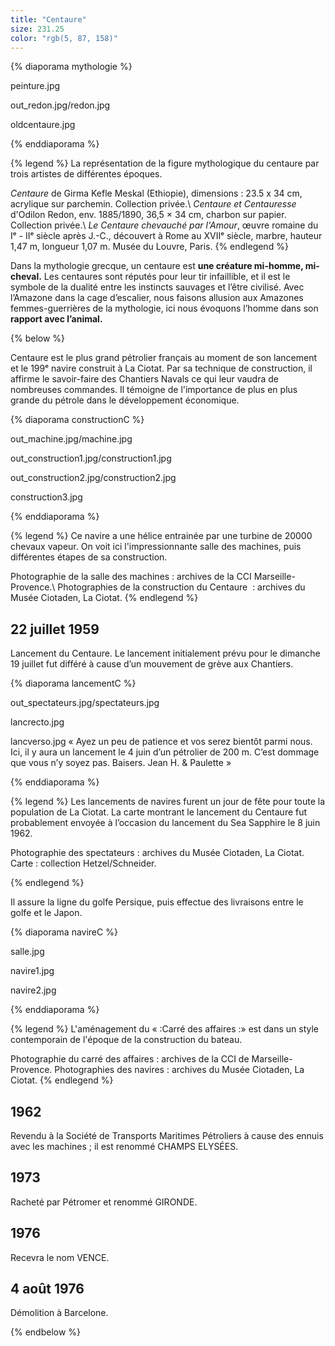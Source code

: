 ```yaml
---
title: "Centaure"
size: 231.25
color: "rgb(5, 87, 158)"
---
```


{% diaporama mythologie %}

peinture.jpg

out_redon.jpg/redon.jpg

oldcentaure.jpg

{% enddiaporama %}

{% legend %}
La représentation de la figure mythologique du centaure par trois artistes de différentes époques. 

_Centaure_ de Girma Kefle Meskal (Ethiopie), dimensions&nbsp;: 23.5 x 34&nbsp;cm, acrylique sur parchemin. Collection privée.\\
_Centaure et Centauresse_ d'Odilon Redon, env. 1885/1890, 36,5 × 34&nbsp;cm, charbon sur papier. Collection privée.\\
_Le Centaure chevauché par l'Amour_, œuvre romaine du Iᵉ - IIᵉ siècle après J.-C., découvert à Rome au XVIIᵉ siècle, marbre, hauteur 1,47&nbsp;m, longueur 1,07&nbsp;m. Musée du Louvre, Paris.
{% endlegend %}

Dans la mythologie grecque, un centaure est **une créature mi-homme, mi-cheval.** Les centaures sont réputés pour leur tir infaillible, et il est le symbole de la dualité entre les instincts sauvages et l’être civilisé.
Avec l’Amazone dans la cage d’escalier, nous faisons allusion aux Amazones femmes-guerrières de la mythologie, ici nous évoquons l’homme dans son **rapport avec l’animal.**

{% below %}

Centaure est le plus grand pétrolier français au moment de son lancement et le 199ᵉ navire construit à La Ciotat.
Par sa technique de construction, il affirme le savoir-faire des Chantiers Navals ce qui leur vaudra de nombreuses commandes. Il témoigne de l'importance de plus en plus grande du pétrole dans le développement économique.

{% diaporama constructionC %}

out_machine.jpg/machine.jpg

out_construction1.jpg/construction1.jpg

out_construction2.jpg/construction2.jpg

construction3.jpg

{% enddiaporama %}

{% legend %}
Ce navire a une hélice entrainée par une turbine de 20000 chevaux vapeur. On voit ici l'impressionnante salle des machines, puis différentes étapes de sa construction. 

Photographie de la salle des machines&nbsp;: archives de la CCI Marseille-Provence.\\
Photographies de la construction du Centaure &nbsp;: archives du Musée Ciotaden, La Ciotat.
{% endlegend %}

22 juillet 1959
------------

Lancement du Centaure. Le lancement initialement prévu pour le dimanche 19 juillet fut différé à cause d’un mouvement de grève aux Chantiers.

{% diaporama lancementC %}

out_spectateurs.jpg/spectateurs.jpg

lancrecto.jpg

lancverso.jpg
«&nbsp;Ayez un peu de  patience et vos serez bientôt parmi nous. Ici, il y aura un lancement le 4 juin d’un pétrolier de 200&nbsp;m. C’est dommage que vous n’y soyez pas. Baisers. Jean H. & Paulette&nbsp;»

{% enddiaporama %}

{% legend %}
Les lancements de navires furent un jour de fête pour toute la population de La Ciotat.
La carte montrant le lancement du Centaure fut probablement envoyée à l’occasion du lancement du Sea Sapphire le 8 juin 1962.

Photographie des spectateurs&nbsp;: archives du Musée Ciotaden, La Ciotat. 
Carte&nbsp;: collection Hetzel/Schneider.

{% endlegend %}

Il assure la ligne du golfe Persique, puis effectue des livraisons entre le golfe et le Japon.

{% diaporama navireC %}

salle.jpg

navire1.jpg

navire2.jpg

{% enddiaporama %}

{% legend %}
L'aménagement du «&nbsp;:Carré des affaires&nbsp;:» est dans un style contemporain de l'époque de la construction du bateau.

Photographie du carré des affaires&nbsp;: archives de la CCI de Marseille-Provence. 
Photographies des navires&nbsp;: archives du Musée Ciotaden, La Ciotat.
{% endlegend %}

1962
-----
Revendu à la Société de Transports Maritimes Pétroliers à cause des ennuis avec les machines&nbsp;; il est renommé CHAMPS ELYSÉES.


1973
-----

Racheté par Pétromer et renommé GIRONDE.


1976
-----

Recevra le nom VENCE.

4 août 1976
---------------

Démolition à Barcelone.

{% endbelow %}
